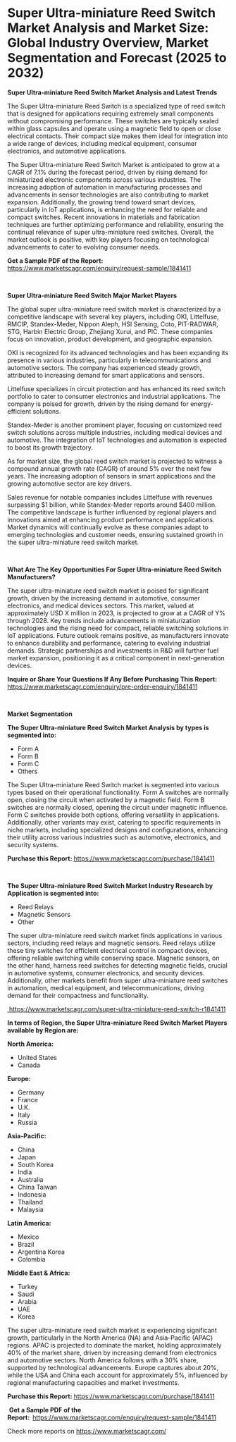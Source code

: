 <p><h1>Super Ultra-miniature Reed Switch Market Analysis and Market Size: Global Industry Overview, Market Segmentation and Forecast (2025 to 2032)</h1></p><p><strong>Super Ultra-miniature Reed Switch Market Analysis and Latest Trends</strong></p>
<p><p>The Super Ultra-miniature Reed Switch is a specialized type of reed switch that is designed for applications requiring extremely small components without compromising performance. These switches are typically sealed within glass capsules and operate using a magnetic field to open or close electrical contacts. Their compact size makes them ideal for integration into a wide range of devices, including medical equipment, consumer electronics, and automotive applications.</p><p>The Super Ultra-miniature Reed Switch Market is anticipated to grow at a CAGR of 7.1% during the forecast period, driven by rising demand for miniaturized electronic components across various industries. The increasing adoption of automation in manufacturing processes and advancements in sensor technologies are also contributing to market expansion. Additionally, the growing trend toward smart devices, particularly in IoT applications, is enhancing the need for reliable and compact switches. Recent innovations in materials and fabrication techniques are further optimizing performance and reliability, ensuring the continual relevance of super ultra-miniature reed switches. Overall, the market outlook is positive, with key players focusing on technological advancements to cater to evolving consumer needs.</p></p>
<p><strong>Get a Sample PDF of the Report:&nbsp;</strong> <a href="https://www.marketscagr.com/enquiry/request-sample/1841411?utm_campaign=3508&utm_medium=2&utm_source=Github&utm_content=ia&utm_term=06042025&utm_id=super-ultra-miniature-reed-switch">https://www.marketscagr.com/enquiry/request-sample/1841411</a></p>
<p>&nbsp;</p>
<p><strong>Super Ultra-miniature Reed Switch Major Market Players</strong></p>
<p><p>The global super ultra-miniature reed switch market is characterized by a competitive landscape with several key players, including OKI, Littelfuse, RMCIP, Standex-Meder, Nippon Aleph, HSI Sensing, Coto, PIT-RADWAR, STG, Harbin Electric Group, Zhejiang Xurui, and PIC. These companies focus on innovation, product development, and geographic expansion.</p><p>OKI is recognized for its advanced technologies and has been expanding its presence in various industries, particularly in telecommunications and automotive sectors. The company has experienced steady growth, attributed to increasing demand for smart applications and sensors.</p><p>Littelfuse specializes in circuit protection and has enhanced its reed switch portfolio to cater to consumer electronics and industrial applications. The company is poised for growth, driven by the rising demand for energy-efficient solutions.</p><p>Standex-Meder is another prominent player, focusing on customized reed switch solutions across multiple industries, including medical devices and automotive. The integration of IoT technologies and automation is expected to boost its growth trajectory.</p><p>As for market size, the global reed switch market is projected to witness a compound annual growth rate (CAGR) of around 5% over the next few years. The increasing adoption of sensors in smart applications and the growing automotive sector are key drivers.</p><p>Sales revenue for notable companies includes Littelfuse with revenues surpassing $1 billion, while Standex-Meder reports around $400 million. The competitive landscape is further influenced by regional players and innovations aimed at enhancing product performance and applications. Market dynamics will continually evolve as these companies adapt to emerging technologies and customer needs, ensuring sustained growth in the super ultra-miniature reed switch market.</p></p>
<p>&nbsp;</p>
<p><strong>What Are The Key Opportunities For Super Ultra-miniature Reed Switch Manufacturers?</strong></p>
<p><p>The super ultra-miniature reed switch market is poised for significant growth, driven by the increasing demand in automotive, consumer electronics, and medical devices sectors. This market, valued at approximately USD X million in 2023, is projected to grow at a CAGR of Y% through 2028. Key trends include advancements in miniaturization technologies and the rising need for compact, reliable switching solutions in IoT applications. Future outlook remains positive, as manufacturers innovate to enhance durability and performance, catering to evolving industrial demands. Strategic partnerships and investments in R&D will further fuel market expansion, positioning it as a critical component in next-generation devices.</p></p>
<p><strong>Inquire or Share Your Questions If Any Before Purchasing This Report:</strong> <a href="https://www.marketscagr.com/enquiry/pre-order-enquiry/1841411?utm_campaign=3508&utm_medium=2&utm_source=Github&utm_content=ia&utm_term=06042025&utm_id=super-ultra-miniature-reed-switch">https://www.marketscagr.com/enquiry/pre-order-enquiry/1841411</a></p>
<p>&nbsp;</p>
<p><strong>Market Segmentation</strong></p>
<p><strong>The Super Ultra-miniature Reed Switch Market Analysis by types is segmented into:</strong></p>
<p><ul><li>Form A</li><li>Form B</li><li>Form C</li><li>Others</li></ul></p>
<p><p>The Super Ultra-miniature Reed Switch market is segmented into various types based on their operational functionality. Form A switches are normally open, closing the circuit when activated by a magnetic field. Form B switches are normally closed, opening the circuit under magnetic influence. Form C switches provide both options, offering versatility in applications. Additionally, other variants may exist, catering to specific requirements in niche markets, including specialized designs and configurations, enhancing their utility across various industries such as automotive, electronics, and security systems.</p></p>
<p><strong>Purchase this Report:&nbsp;</strong><a href="https://www.marketscagr.com/purchase/1841411?utm_campaign=3508&utm_medium=2&utm_source=Github&utm_content=ia&utm_term=06042025&utm_id=super-ultra-miniature-reed-switch">https://www.marketscagr.com/purchase/1841411</a></p>
<p>&nbsp;</p>
<p><strong>The Super Ultra-miniature Reed Switch Market Industry Research by Application is segmented into:</strong></p>
<p><ul><li>Reed Relays</li><li>Magnetic Sensors</li><li>Other</li></ul></p>
<p><p>The super ultra-miniature reed switch market finds applications in various sectors, including reed relays and magnetic sensors. Reed relays utilize these tiny switches for efficient electrical control in compact devices, offering reliable switching while conserving space. Magnetic sensors, on the other hand, harness reed switches for detecting magnetic fields, crucial in automotive systems, consumer electronics, and security devices. Additionally, other markets benefit from super ultra-miniature reed switches in automation, medical equipment, and telecommunications, driving demand for their compactness and functionality.</p></p>
<p><a href="https://www.marketscagr.com/super-ultra-miniature-reed-switch-r1841411?utm_campaign=3508&utm_medium=2&utm_source=Github&utm_content=ia&utm_term=06042025&utm_id=super-ultra-miniature-reed-switch">&nbsp;https://www.marketscagr.com/super-ultra-miniature-reed-switch-r1841411</a></p>
<p><strong>In terms of Region, the Super Ultra-miniature Reed Switch Market Players available by Region are:</strong></p>
<p>
    <p> <strong> North America: </strong>
        <ul>
            <li>United States</li>
            <li>Canada</li>
        </ul>
        </p> 
    <p> <strong> Europe: </strong>
        <ul>
            <li>Germany</li>
            <li>France</li>
            <li>U.K.</li>
            <li>Italy</li>
            <li>Russia</li>
        </ul>
        </p> 
    <p> <strong> Asia-Pacific: </strong>
        <ul>
            <li>China</li>
            <li>Japan</li>
            <li>South Korea</li>
            <li>India</li>
            <li>Australia</li>
            <li>China Taiwan</li>
            <li>Indonesia</li>
            <li>Thailand</li>
            <li>Malaysia</li>
        </ul>
        </p> 
    <p> <strong> Latin America: </strong>
        <ul>
            <li>Mexico</li>
            <li>Brazil</li>
            <li>Argentina Korea</li>
            <li>Colombia</li>
        </ul>
        </p> 
    <p> <strong> Middle East & Africa: </strong>
        <ul>
            <li>Turkey</li>
            <li>Saudi</li>
            <li>Arabia</li>
            <li>UAE</li>
            <li>Korea</li>
        </ul>
    </p>
    </p>
<p><p>The super ultra-miniature reed switch market is experiencing significant growth, particularly in the North America (NA) and Asia-Pacific (APAC) regions. APAC is projected to dominate the market, holding approximately 40% of the market share, driven by increasing demand from electronics and automotive sectors. North America follows with a 30% share, supported by technological advancements. Europe captures about 20%, while the USA and China each account for approximately 5%, influenced by regional manufacturing capacities and market investments.</p></p>
<p><strong>Purchase this Report: </strong><a href="https://www.marketscagr.com/purchase/1841411?utm_campaign=3508&utm_medium=2&utm_source=Github&utm_content=ia&utm_term=06042025&utm_id=super-ultra-miniature-reed-switch">https://www.marketscagr.com/purchase/1841411</a></p>
<p>&nbsp;<strong>Get a Sample PDF of the Report:&nbsp;&nbsp;</strong><a href="https://www.marketscagr.com/enquiry/request-sample/1841411?utm_campaign=3508&utm_medium=2&utm_source=Github&utm_content=ia&utm_term=06042025&utm_id=super-ultra-miniature-reed-switch">https://www.marketscagr.com/enquiry/request-sample/1841411</a></p>
<p><strong></strong></p>
<p>Check more reports on <a href="https://www.marketscagr.com/?utm_campaign=3508&utm_medium=2&utm_source=Github&utm_content=ia&utm_term=06042025&utm_id=super-ultra-miniature-reed-switch">https://www.marketscagr.com/</a></p>